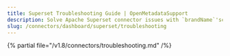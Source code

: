 ```yaml
---
title: Superset Troubleshooting Guide | OpenMetadataSupport
description: Solve Apache Superset connector issues with `brandName`'scomprehensive troubleshooting guide. Fix common dashboard integration problems quickly.
slug: /connectors/dashboard/superset/troubleshooting
---
```


{% partial file="/v1.8/connectors/troubleshooting.md" /%}
